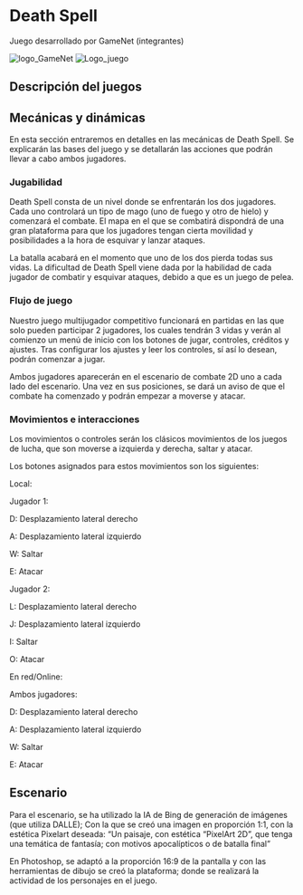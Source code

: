 # Death Spell
Juego desarrollado por GameNet (integrantes)

![logo_GameNet](https://github.com/Lsui14/jer-Grupo7/assets/146940358/07b823e8-ee07-4deb-aa12-c30d5f40a15b)
![Logo_juego](https://github.com/Lsui14/jer-Grupo7/assets/146940302/9e5d9c13-02ed-4cc3-94b0-5f1ff081f63b)


## Descripción del juegos 

## Mecánicas y dinámicas
En esta sección entraremos en detalles en las mecánicas de Death Spell. Se explicarán las bases del juego y se detallarán las acciones que podrán llevar a cabo ambos jugadores. 
### Jugabilidad
Death Spell consta de un nivel donde se enfrentarán los dos jugadores. Cada uno controlará un tipo de mago (uno de fuego y otro de hielo) y comenzará el combate. El mapa en el que se combatirá dispondrá de una gran plataforma para que los jugadores tengan cierta movilidad y posibilidades a la hora de esquivar y lanzar ataques. 

La batalla acabará en el momento que uno de los dos pierda todas sus vidas. La dificultad de Death Spell viene dada por la habilidad de cada jugador de combatir y esquivar ataques, debido a que es un juego de pelea. 

### Flujo de juego
Nuestro juego multijugador competitivo funcionará en partidas en las que solo pueden participar 2 jugadores, los cuales tendrán 3 vidas y verán al comienzo un menú de inicio con los botones de jugar, controles, créditos y ajustes. Tras configurar los ajustes y leer los controles, sí así lo desean, podrán comenzar a jugar.  

Ambos jugadores aparecerán en el escenario de combate 2D uno a cada lado del escenario. Una vez en sus posiciones, se dará un aviso de que el combate ha comenzado y podrán empezar a moverse y atacar. 

### Movimientos e interacciones
Los movimientos o controles serán los clásicos movimientos de los juegos de lucha, que son moverse a izquierda y derecha, saltar y atacar. 

Los botones asignados para estos movimientos son los siguientes: 

Local: 

Jugador 1: 

  D: Desplazamiento lateral derecho 

  A: Desplazamiento lateral izquierdo 

  W: Saltar 

  E: Atacar 

Jugador 2: 

  L: Desplazamiento lateral derecho 

  J: Desplazamiento lateral izquierdo 

  I: Saltar 

  O: Atacar 

En red/Online: 

Ambos jugadores: 

  D: Desplazamiento lateral derecho 

  A: Desplazamiento lateral izquierdo 

  W: Saltar 

  E: Atacar 
## Escenario
Para el escenario, se ha utilizado la IA de Bing de generación de imágenes (que utiliza DALLE); Con la que se creó una imagen en proporción 1:1, con la estética Pixelart deseada: “Un paisaje, con estética “PixelArt 2D”, que tenga una temática de fantasía; con motivos apocalípticos o de batalla final” 

En Photoshop, se adaptó a la proporción 16:9 de la pantalla y con las herramientas de dibujo se creó la plataforma; donde se realizará la actividad de los personajes en el juego. 
